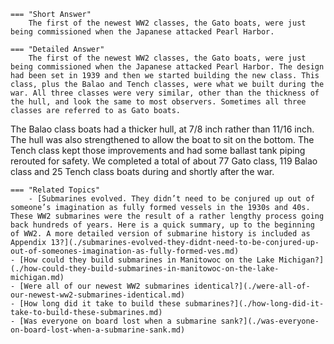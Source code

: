 
    === "Short Answer"
        The first of the newest WW2 classes, the Gato boats, were just being commissioned when the Japanese attacked Pearl Harbor.

    === "Detailed Answer"
        The first of the newest WW2 classes, the Gato boats, were just being commissioned when the Japanese attacked Pearl Harbor. The design had been set in 1939 and then we started building the new class. This class, plus the Balao and Tench classes, were what we built during the war. All three classes were very similar, other than the thickness of the hull, and look the same to most observers. Sometimes all three classes are referred to as Gato boats.
The Balao class boats had a thicker hull, at 7/8 inch rather than 11/16 inch. The hull was also strengthened to allow the boat to sit on the bottom. The Tench class kept those improvements and had some ballast tank piping rerouted for safety.
We completed a total of about 77 Gato class, 119 Balao class and 25 Tench class boats during and shortly after the war.

    === "Related Topics"
        - [Submarines evolved. They didn’t need to be conjured up out of someone’s imagination as fully formed vessels in the 1930s and 40s. These WW2 submarines were the result of a rather lengthy process going back hundreds of years. Here is a quick summary, up to the beginning of WW2. A more detailed version of submarine history is included as Appendix 13?](./submarines-evolved-they-didnt-need-to-be-conjured-up-out-of-someones-imagination-as-fully-formed-ves.md)
    - [How could they build submarines in Manitowoc on the Lake Michigan?](./how-could-they-build-submarines-in-manitowoc-on-the-lake-michigan.md)
    - [Were all of our newest WW2 submarines identical?](./were-all-of-our-newest-ww2-submarines-identical.md)
    - [How long did it take to build these submarines?](./how-long-did-it-take-to-build-these-submarines.md)
    - [Was everyone on board lost when a submarine sank?](./was-everyone-on-board-lost-when-a-submarine-sank.md)
